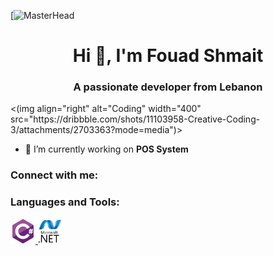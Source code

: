 [![MasterHead]([[https://1.bp.blogspot.com/-7A4WynwLsM...](https://cdn.textures4photoshop.com/tex/thumbs/computer-screen-code-glitch-animation-gif-background-free-thumb57.gif)])
<h1 align="center">Hi 👋, I'm Fouad Shmait</h1>
<h3 align="center">A passionate developer from Lebanon</h3>
<(img align="right" alt="Coding" width="400" src="https://dribbble.com/shots/11103958-Creative-Coding-3/attachments/2703363?mode=media")>

- 🔭 I’m currently working on **POS System**

<h3 align="left">Connect with me:</h3>
<p align="left">
</p>

<h3 align="left">Languages and Tools:</h3>
<p align="left"> <a href="https://www.w3schools.com/cs/" target="_blank" rel="noreferrer"> <img src="https://raw.githubusercontent.com/devicons/devicon/master/icons/csharp/csharp-original.svg" alt="csharp" width="40" height="40"/> </a> <a href="https://dotnet.microsoft.com/" target="_blank" rel="noreferrer"> <img src="https://raw.githubusercontent.com/devicons/devicon/master/icons/dot-net/dot-net-original-wordmark.svg" alt="dotnet" width="40" height="40"/> </a> </p>
